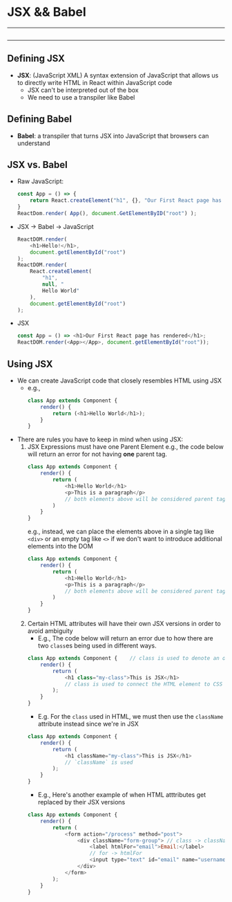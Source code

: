 # JSX && Babel
---
```toc
```
---

## Defining JSX 
- **JSX**: (JavaScript XML) A syntax extension of JavaScript that allows us to directly write HTML in React within JavaScript code
	- JSX can't be interpreted out of the box
	- We need to use a transpiler like Babel


## Defining Babel
- **Babel**: a transpiler that turns JSX into JavaScript that browsers can understand


##  JSX vs. Babel
- Raw JavaScript:
	```js
	const App = () => {
		return React.createElement("h1", {}, "Our First React page has rendered");
	}
	ReactDom.render( App(), document.GetElementByID("root") );
	```
- JSX -> Babel -> JavaScript
	```js
	ReactDOM.render(
		<h1>Hello!</h1>, 
		document.getElementById("root") 
	);
	ReactDOM.render(
		React.createElement(
			"h1", 
			null, "
			Hello World"
		), 
		document.getElementById("root") 
	);
	```
- JSX
	```js
	const App = () => <h1>Our First React page has rendered</h1>;
	ReactDOM.render(<App></App>, document.getElementById("root"));
	```


## Using JSX
- We can create JavaScript code that closely resembles HTML using JSX
	- e.g.,
		```js
		class App extends Component {
			render() {
				return (<h1>Hello World</h1>);
			}
		}
		```
- There are rules you have to keep in mind when using JSX:
	1. JSX Expressions must have one Parent Element
		e.g., the code below will return an error for not having **one** parent tag.
		```js
		class App extends Component {
			render() {
				return (
					<h1>Hello World</h1>
					<p>This is a paragraph</p>
					// both elements above will be considered parent tags
				)
			}
		}
		```
		e.g., instead, we can place the elements above in a single tag like `<div>` or an empty tag like `<>` if we don't want to introduce additional elements into the DOM
		```js
		class App extends Component {
			render() {
				return (
					<h1>Hello World</h1>
					<p>This is a paragraph</p>
					// both elements above will be considered parent tags
				)
			}
		}
		```
	2. Certain HTML attributes will have their own JSX versions in order to avoid ambiguity
		- E.g., The code below will return an error due to how there are two `class`es being used in different ways.
		```js
		class App extends Component {    // class is used to denote an object class
		    render() {        
		        return (            
		            <h1 class="my-class">This is JSX</h1>
		            // class is used to connect the HTML element to CSS       
		        );    
		    }
		}
		```
		- E.g. For the `class` used in HTML, we must then use the `className` attribute instead since we're in JSX
		```js
		class App extends Component {    
		    render() {        
		        return (            
		            <h1 className="my-class">This is JSX</h1>
		            // `className` is used      
		        );    
		    }
		}
		```
		- E.g., Here's another example of when HTML atttributes get replaced by their JSX versions
		```js
		class App extends Component {
			render() {
				return (
					<form action="/process" method="post">
						<div className="form-group"> // class -> className
							<label htmlFor="email">Email:</label>
							// for -> htmlFor
							<input type="text" id="email" name="username" className="form-control" />
						</div>
					</form>
				);
			}
		}
		```